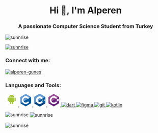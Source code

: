 <h1 align="center">Hi 👋, I'm Alperen</h1>
<h3 align="center">A passionate Computer Science Student from Turkey</h3>

<p align="left"> <img src="https://komarev.com/ghpvc/?username=sunnrise&label=Profile%20views&color=0e75b6&style=flat" alt="sunnrise" /> </p>

<p align="left"> <a href="https://github.com/ryo-ma/github-profile-trophy"><img src="https://github-profile-trophy.vercel.app/?username=sunnrise" alt="sunnrise" /></a> </p>

<h3 align="left">Connect with me:</h3>
<p align="left">
<a href="https://linkedin.com/in/alperen-gunes" target="blank"><img align="center" src="https://raw.githubusercontent.com/rahuldkjain/github-profile-readme-generator/master/src/images/icons/Social/linked-in-alt.svg" alt="alperen-gunes" height="30" width="40" /></a>
</p>

<h3 align="left">Languages and Tools:</h3>
<p align="left"> <a href="https://developer.android.com" target="_blank" rel="noreferrer"> <img src="https://raw.githubusercontent.com/devicons/devicon/master/icons/android/android-original-wordmark.svg" alt="android" width="40" height="40"/> </a> <a href="https://www.cprogramming.com/" target="_blank" rel="noreferrer"> <img src="https://raw.githubusercontent.com/devicons/devicon/master/icons/c/c-original.svg" alt="c" width="40" height="40"/> </a> <a href="https://www.w3schools.com/cpp/" target="_blank" rel="noreferrer"> <img src="https://raw.githubusercontent.com/devicons/devicon/master/icons/cplusplus/cplusplus-original.svg" alt="cplusplus" width="40" height="40"/> </a> <a href="https://www.w3schools.com/cs/" target="_blank" rel="noreferrer"> <img src="https://raw.githubusercontent.com/devicons/devicon/master/icons/csharp/csharp-original.svg" alt="csharp" width="40" height="40"/> </a> <a href="https://dart.dev" target="_blank" rel="noreferrer"> <img src="https://www.vectorlogo.zone/logos/dartlang/dartlang-icon.svg" alt="dart" width="40" height="40"/> </a> <a href="https://www.figma.com/" target="_blank" rel="noreferrer"> <img src="https://www.vectorlogo.zone/logos/figma/figma-icon.svg" alt="figma" width="40" height="40"/> </a> <a href="https://git-scm.com/" target="_blank" rel="noreferrer"> <img src="https://www.vectorlogo.zone/logos/git-scm/git-scm-icon.svg" alt="git" width="40" height="40"/> </a> <a href="https://kotlinlang.org" target="_blank" rel="noreferrer"> <img src="https://www.vectorlogo.zone/logos/kotlinlang/kotlinlang-icon.svg" alt="kotlin" width="40" height="40"/> </a> 

<p><img align="left" src="https://github-readme-stats.vercel.app/api/top-langs?username=sunnrise&show_icons=true&locale=en&layout=compact" alt="sunnrise" /></p>

<p>&nbsp;<img align="center" src="https://github-readme-stats.vercel.app/api?username=sunnrise&show_icons=true&locale=en" alt="sunnrise" /></p>

<p><img align="center" src="https://github-readme-streak-stats.herokuapp.com/?user=sunnrise&" alt="sunnrise" /></p>
